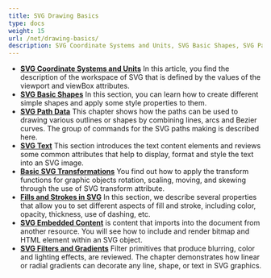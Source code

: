 ```yaml
---
title: SVG Drawing Basics
type: docs
weight: 15
url: /net/drawing-basics/
description: SVG Coordinate Systems and Units, SVG Basic Shapes, SVG Path Data, SVG Text, Basic SVG Transformations, Fills and Strokes in SVG, SVG Embedded Content, SVG Filters and Gradients  
---
```


- **[SVG Coordinate Systems and Units](/svg/net/drawing-basics/coordinate-systems-and-units/)**  In this article, you find the description of the workspace of SVG that is defined by the values of the viewport and viewBox attributes.
- **[SVG Basic Shapes](/svg/net/drawing-basics/basic-shapes/)** In this section, you can learn how to create different simple shapes and apply some style properties to them.
- **[SVG Path Data](/svg/net/drawing-basics/svg-path-data/)** This chapter shows how the paths can be used to drawing various outlines or shapes by combining lines, arcs and Bezier curves. The group of commands for the SVG paths making is described here.
- **[SVG Text](/svg/net/drawing-basics/text/)** This section introduces the text content elements and reviews some common attributes that help to display,  format and style the text into an SVG image.
- **[Basic SVG Transformations](/svg/net/drawing-basics/basic-transformations/)** You find out how to apply the transform functions for graphic objects rotation, scaling, moving, and skewing through the use of SVG transform attribute. 
- **[Fills and Strokes in SVG](/svg/net/drawing-basics/fills-and-strokes/)** In this section, we describe several properties that allow you to set different aspects of fill and stroke, including color,  opacity, thickness, use of dashing, etc.
- **[SVG Embedded Content](/svg/net/drawing-basics/embedded-content/)**  is content that imports into the document from another resource. You will see how to include and render bitmap and HTML element within an SVG object.
- **[SVG Filters and Gradients](/svg/net/drawing-basics/filters-and-gradients/)** Filter primitives that produce blurring, color and lighting effects, are reviewed. The chapter demonstrates how linear or radial gradients can decorate any line, shape, or text in SVG graphics.
